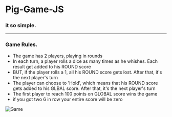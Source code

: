 # Pig-Game-JS
### it so simple.

------------------
### Game Rules.
* The game has 2 players, playing in rounds
* In each turn, a player rolls a dice as many times as he whishes. Each result get added to his ROUND score
* BUT, if the player rolls a 1, all his ROUND score gets lost. After that, it's the next player's turn
* The player can choose to 'Hold', which means that his ROUND score gets added to his GLBAL score. After that, it's the next     player's turn
* The first player to reach 100 points on GLOBAL score wins the game
* if you got two 6 in row your entire score will be zero


![Game](https://imgur.com/0ebrbon)
